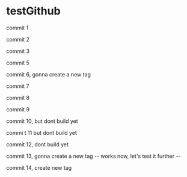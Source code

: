 # testGithub

commit 1

commit 2

commit 3

commit 5

commit 6, gonna create a new tag

commit 7

commit 8

commit 9

commit 10, but dont build yet

commi t 11 but dont build yet

commit 12, dont build yet

commit 13, gonna create a new tag
-- works now, let's test it further --

commit 14, create new tag
